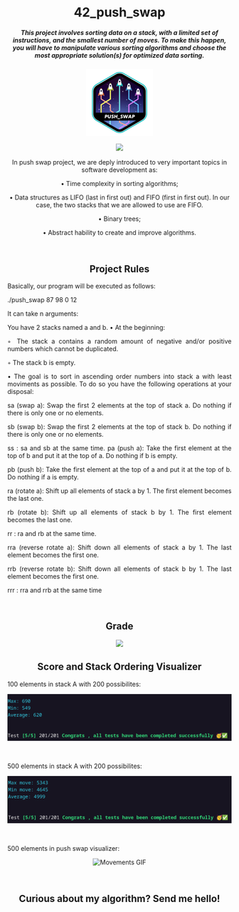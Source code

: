 <div align="center">

# 42_push_swap

<h5>
 This project involves sorting data on a stack, with a limited set of instructions, and the smallest number of moves. To make this happen, you will have to manipulate various sorting algorithms and choose the most appropriate solution(s) for optimized data sorting.
</h5>

<img src="https://github.com/pedromelocf/42_utilities/blob/master/push_swape.png" />

![](https://komarev.com/ghpvc/?username=pedromelocf)


 In push swap project, we are deply introduced to very important topics in software development as:
  
• Time complexity in sorting algorithms;

• Data structures as LIFO (last in first out) and FIFO (first in first out). In our case, the two stacks that we are allowed to use are FIFO.

• Binary trees;

• Abstract hability to create and improve algorithms.

</br>

<h2> Project Rules </h2>

<div align="justify">

Basically, our program will be executed as follows:

./push_swap 87 98 0 12

It can take n arguments:

You have 2 stacks named a and b.
• At the beginning:

◦ The stack a contains a random amount of negative and/or positive numbers
which cannot be duplicated.

◦ The stack b is empty.

• The goal is to sort in ascending order numbers into stack a with least moviments as possible. To do so you have the following operations at your disposal:

sa (swap a): Swap the first 2 elements at the top of stack a.
Do nothing if there is only one or no elements.

sb (swap b): Swap the first 2 elements at the top of stack b.
Do nothing if there is only one or no elements.

ss : sa and sb at the same time.
pa (push a): Take the first element at the top of b and put it at the top of a.
Do nothing if b is empty.

pb (push b): Take the first element at the top of a and put it at the top of b.
Do nothing if a is empty.

ra (rotate a): Shift up all elements of stack a by 1.
The first element becomes the last one.

rb (rotate b): Shift up all elements of stack b by 1.
The first element becomes the last one.

rr : ra and rb at the same time.

rra (reverse rotate a): Shift down all elements of stack a by 1.
The last element becomes the first one.

rrb (reverse rotate b): Shift down all elements of stack b by 1.
The last element becomes the first one.

rrr : rra and rrb at the same time 

</div>

</br>

<h2> Grade </h2>

<img src="https://github.com/pedromelocf/utilities/blob/master/100_grade.png" />

<h2> Score and Stack Ordering Visualizer </h2>

<p align="justify"> 100 elements in stack A with 200 possibilites:</p>

![100 elements](https://github.com/pedromelocf/42_utilities/blob/master/100elements.png)

<br>

<p align="justify"> 500 elements in stack A with 200 possibilites:</p>

![500 elements](https://github.com/pedromelocf/42_utilities/blob/master/500elements.png)

<br>

<p align="justify"> 500 elements in push swap visualizer:</p>

![Movements GIF](https://github.com/pedromelocf/42_utilities/blob/master/movements.gif)

<br>

<h2> Curious about my algorithm? Send me hello! </h2>

</div>
